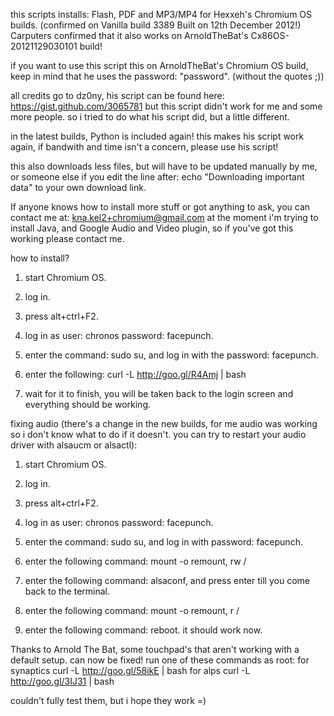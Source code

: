 this scripts installs: Flash, PDF and MP3/MP4 for Hexxeh's Chromium OS builds. (confirmed on Vanilla build 3389 Built on 12th December 2012!)
Carputers confirmed that it also works on ArnoldTheBat's Cx86OS-20121129030101 build!

if you want to use this script this on ArnoldTheBat's Chromium OS build, keep in mind that he uses the password: "password". (without the quotes ;))

all credits go to dz0ny, his script can be found here: https://gist.github.com/3065781
but this script didn't work for me and some more people. so i tried to do what his script did, but a little different.

in the latest builds, Python is included again! this makes his script work again, if bandwith and time isn't a concern, please use his script!

this also downloads less files, but will have to be updated manually by me, or someone else if you edit the line after: echo "Downloading important data" to your own download link.

If anyone knows how to install more stuff or got anything to ask, you can contact me at: kna.kel2+chromium@gmail.com
at the moment i'm trying to install Java, and Google Audio and Video plugin, so if you've got this working please contact me.

how to install?

1. start Chromium OS.

2. log in.

3. press alt+ctrl+F2.

4. log in as user: chronos password: facepunch.

5. enter the command: sudo su, and log in with the password: facepunch.

6. enter the following: curl -L http://goo.gl/R4Amj | bash

7. wait for it to finish, you will be taken back to the login screen and everything should be working.

fixing audio (there's a change in the new builds, for me audio was working so i don't know what to do if it doesn't. you can try to restart your audio driver with alsaucm or alsactl):

1. start Chromium OS.

2. log in.

3. press alt+ctrl+F2.

4. log in as user: chronos password: facepunch.

5. enter the command: sudo su, and log in with password: facepunch.

6. enter the following command: mount -o remount, rw /

7. enter the following command: alsaconf, and press enter till you come back to the terminal.

8. enter the following command: mount -o remount, r /

9. enter the following command: reboot. it should work now.


Thanks to Arnold The Bat, some touchpad's that aren't working with a default setup. can now be fixed!
run one of these commands as root:
for synaptics curl -L http://goo.gl/58ikE | bash
for alps curl -L http://goo.gl/3IJ31 | bash

couldn't fully test them, but i hope they work =)
